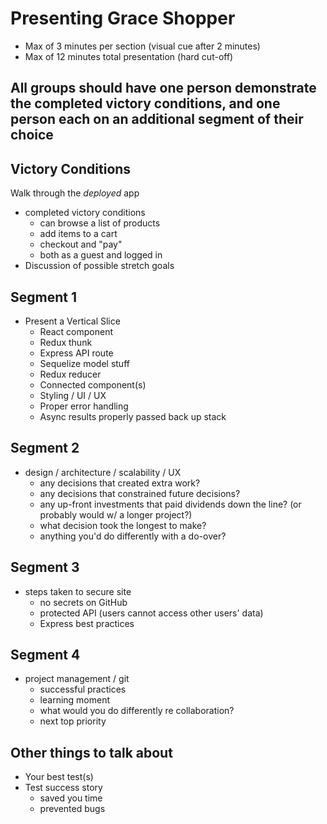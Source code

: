 # Presenting Grace Shopper

- Max of 3 minutes per section  (visual cue after 2 minutes)
- Max of 12 minutes total presentation (hard cut-off)

## All groups should have one person demonstrate the completed victory conditions, and one person each on an additional segment of their choice

## Victory Conditions

Walk through the _deployed_ app

- completed victory conditions
  - can browse a list of products
  - add items to a cart
  - checkout and "pay"
  - both as a guest and logged in
- Discussion of possible stretch goals

## Segment 1

- Present a Vertical Slice
  - React component
  - Redux thunk
  - Express API route
  - Sequelize model stuff
  - Redux reducer
  - Connected component(s)
  - Styling / UI / UX
  - Proper error handling
  - Async results properly passed back up stack

## Segment 2

- design / architecture / scalability / UX
  - any decisions that created extra work?
  - any decisions that constrained future decisions?
  - any up-front investments that paid dividends down the line? (or probably would w/ a longer project?)
  - what decision took the longest to make?
  - anything you'd do differently with a do-over?

## Segment 3

- steps taken to secure site
  - no secrets on GitHub
  - protected API (users cannot access other users' data)
  - Express best practices

## Segment 4

- project management / git
  - successful practices
  - learning moment
  - what would you do differently re collaboration?
  - next top priority

## Other things to talk about

- Your best test(s)
- Test success story
  - saved you time
  - prevented bugs
